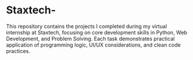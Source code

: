 # Staxtech-
This repository contains the projects I completed during my virtual internship at Staxtech, focusing on core development skills in Python, Web Development, and Problem Solving. Each task demonstrates practical application of programming logic, UI/UX considerations, and clean code practices.
